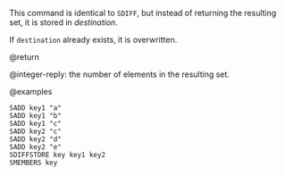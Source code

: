 This command is identical to `SDIFF`, but instead of returning the resulting set, it is stored in _destination_.

If `destination` already exists, it is overwritten.

@return

@integer-reply: the number of elements in the resulting set.

@examples

```cli
SADD key1 "a"
SADD key1 "b"
SADD key1 "c"
SADD key2 "c"
SADD key2 "d"
SADD key2 "e"
SDIFFSTORE key key1 key2
SMEMBERS key
```
